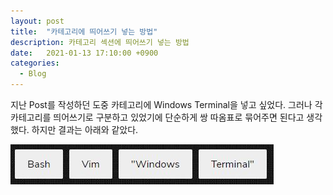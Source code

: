 ```yaml
---
layout: post
title:  "카테고리에 띄어쓰기 넣는 방법"
description: 카테고리 섹션에 띄어쓰기 넣는 방법
date:   2021-01-13 17:10:00 +0900
categories: 
  - Blog
---
```

지난 Post를 작성하던 도중 카테고리에 Windows Terminal을 넣고 싶었다. 
그러나 각 카테고리를 띄어쓰기로 구분하고 있었기에 단순하게 쌍 따옴표로 묶어주면 된다고 생각했다.
하지만 결과는 아래와 같았다.

![NoApplySpace](/_posts/2021-01-15-2-category-space-pic-1.JPG)

